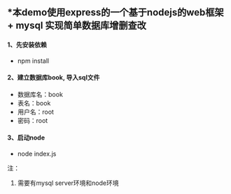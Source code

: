 ## *本demo使用express的一个基于nodejs的web框架 + mysql 实现简单数据库增删查改 ##


#### 1、先安装依赖 ####
- npm install

#### 2、建立数据库book, 导入sql文件 ####
- 数据库名：book
- 表名：book
- 用户名：root
- 密码：root

#### 3、启动node ####
- node index.js

注：
1. 需要有mysql server环境和node环境